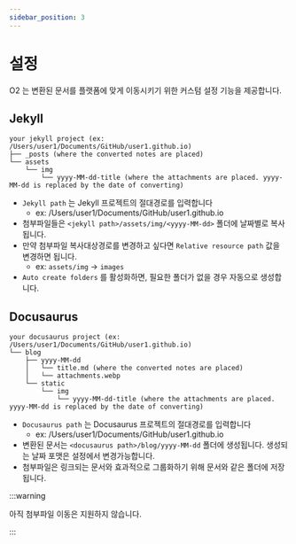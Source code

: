 ```yaml
---
sidebar_position: 3
---
```


# 설정

O2 는 변환된 문서를 플랫폼에 맞게 이동시키기 위한 커스텀 설정 기능을 제공합니다.

## Jekyll

```text
your jekyll project (ex: /Users/user1/Documents/GitHub/user1.github.io)
├── _posts (where the converted notes are placed)
└── assets
    └── img
        └── yyyy-MM-dd-title (where the attachments are placed. yyyy-MM-dd is replaced by the date of converting)
```

- `Jekyll path` 는 Jekyll 프로젝트의 절대경로를 입력합니다
  - ex: /Users/user1/Documents/GitHub/user1.github.io
- 첨부파일들은 `<jekyll path>/assets/img/<yyyy-MM-dd>` 폴더에 날짜별로 복사됩니다.
- 만약 첨부파일 복사대상경로를 변경하고 싶다면 `Relative resource path` 값을 변경하면 됩니다.
  - ex: `assets/img` -> `images`
- `Auto create folders` 를 활성화하면, 필요한 폴더가 없을 경우 자동으로 생성합니다.

## Docusaurus

```text
your docusaurus project (ex: /Users/user1/Documents/GitHub/user1.github.io)
└── blog
    ├── yyyy-MM-dd
    │   └── title.md (where the converted notes are placed)
    │   └── attachments.webp
    └── static
        └── img
            └── yyyy-MM-dd-title (where the attachments are placed. yyyy-MM-dd is replaced by the date of converting)
```

- `Docusaurus path` 는 Docusaurus 프로젝트의 절대경로를 입력합니다
  - ex: /Users/user1/Documents/GitHub/user1.github.io
- 변환된 문서는 `<docusaurus path>/blog/yyyy-MM-dd` 폴더에 생성됩니다. 생성되는 날짜 포맷은 설정에서 변경가능합니다.
- 첨부파일은 링크되는 문서와 효과적으로 그룹화하기 위해 문서와 같은 폴더에 저장됩니다.

:::warning

아직 첨부파일 이동은 지원하지 않습니다.

:::
